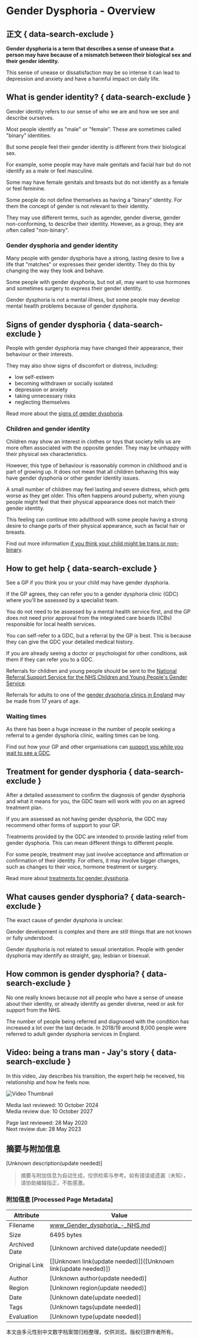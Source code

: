 # Gender Dysphoria - Overview 

## 正文 { data-search-exclude }


**Gender dysphoria is a term that describes a sense of unease that a person may have because of a mismatch between their biological sex and their gender identity.**

This sense of unease or dissatisfaction may be so intense it can lead to depression and anxiety and have a harmful impact on daily life.

## What is gender identity? { data-search-exclude }

Gender identity refers to our sense of who we are and how we see and describe ourselves.

Most people identify as "male" or "female". These are sometimes called "binary" identities.

But some people feel their gender identity is different from their biological sex.

For example, some people may have male genitals and facial hair but do not identify as a male or feel masculine.

Some may have female genitals and breasts but do not identify as a female or feel feminine.

Some people do not define themselves as having a "binary" identity. For them the concept of gender is not relevant to their identity.

They may use different terms, such as agender, gender diverse, gender non-conforming, to describe their identity. However, as a group, they are often called "non-binary".

### **Gender dysphoria and gender identity**

Many people with gender dysphoria have a strong, lasting desire to live a life that "matches" or expresses their gender identity. They do this by changing the way they look and behave.

Some people with gender dysphoria, but not all, may want to use hormones and sometimes surgery to express their gender identity.

Gender dysphoria is not a mental illness, but some people may develop mental health problems because of gender dysphoria.

## Signs of gender dysphoria { data-search-exclude }

People with gender dysphoria may have changed their appearance, their behaviour or their interests.

They may also show signs of discomfort or distress, including:

-   low self-esteem
-   becoming withdrawn or socially isolated
-   depression or anxiety
-   taking unnecessary risks
-   neglecting themselves

Read more about the [signs of gender dysphoria](/conditions/gender-dysphoria/symptoms/).

### Children and gender identity

Children may show an interest in clothes or toys that society tells us are more often associated with the opposite gender. They may be unhappy with their physical sex characteristics.

However, this type of behaviour is reasonably common in childhood and is part of growing up. It does not mean that all children behaving this way have gender dysphoria or other gender identity issues.

A small number of children may feel lasting and severe distress, which gets worse as they get older. This often happens around puberty, when young people might feel that their physical appearance does not match their gender identity.

This feeling can continue into adulthood with some people having a strong desire to change parts of their physical appearance, such as facial hair or breasts.

Find out more information [if you think your child might be trans or non-binary](/live-well/think-your-child-might-be-trans-or-non-binary/).

## How to get help { data-search-exclude }

See a GP if you think you or your child may have gender dysphoria.

If the GP agrees, they can refer you to a gender dysphoria clinic (GDC) where you’ll be assessed by a specialist team.

You do not need to be assessed by a mental health service first, and the GP does not need prior approval from the integrated care boards (ICBs) responsible for local health services.

You can self-refer to a GDC, but a referral by the GP is best. This is because they can give the GDC your detailed medical history.

If you are already seeing a doctor or psychologist for other conditions, ask them if they can refer you to a GDC.

Referrals for children and young people should be sent to the [National Referral Support Service for the NHS Children and Young People's Gender Service](https://www.ardengemcsu.nhs.uk/services/clinical-support/national-referral-support-service-for-the-nhs-gender-incongruence-service-for-children-and-young-people/).

Referrals for adults to one of the [gender dysphoria clinics in England](/nhs-services/how-to-find-an-nhs-gender-identity-clinic/) may be made from 17 years of age.

### Waiting times

As there has been a huge increase in the number of people seeking a referral to a gender dysphoria clinic, waiting times can be long.

Find out how your GP and other organisations can [support you while you wait to see a GDC](/conditions/gender-dysphoria/how-get-help-and-support/).

## Treatment for gender dysphoria { data-search-exclude }

After a detailed assessment to confirm the diagnosis of gender dysphoria and what it means for you, the GDC team will work with you on an agreed treatment plan.

If you are assessed as not having gender dysphoria, the GDC may recommend other forms of support to your GP.

Treatments provided by the GDC are intended to provide lasting relief from gender dysphoria. This can mean different things to different people.

For some people, treatment may just involve acceptance and affirmation or confirmation of their identity. For others, it may involve bigger changes, such as changes to their voice, hormone treatment or surgery.

Read more about [treatments for gender dysphoria](/conditions/gender-dysphoria/treatment/).

## What causes gender dysphoria? { data-search-exclude }

The exact cause of gender dysphoria is unclear.

Gender development is complex and there are still things that are not known or fully understood.

Gender dysphoria is not related to sexual orientation. People with gender dysphoria may identify as straight, gay, lesbian or bisexual.

## How common is gender dysphoria? { data-search-exclude }

No one really knows because not all people who have a sense of unease about their identity, or already identify as gender diverse, need or ask for support from the NHS.

The number of people being referred and diagnosed with the condition has increased a lot over the last decade. In 2018/19 around 8,000 people were referred to adult gender dysphoria services in England.

## Video: being a trans man - Jay's story { data-search-exclude }

In this video, Jay describes his transition, the expert help he received, his relationship and how he feels now.

![Video Thumbnail](https://cf-images.eu-west-1.prod.boltdns.net/v1/static/79855382001/d2631fa0-6e4a-45e7-83f4-abedc081a7cb/fb486ec4-c010-498b-8844-687b702b3fa4/1280x720/match/image.jpg)

Media last reviewed: 10 October 2024  
Media review due: 10 October 2027  

Page last reviewed: 28 May 2020  
Next review due: 28 May 2023  
<!-- tcd_original_link https://www.nhs.uk/conditions/gender-dysphoria/ -->


## 摘要与附加信息

<!-- tcd_abstract -->
[Unknown description(update needed)]
<!-- tcd_abstract_end -->

> 摘要与附加信息为自动生成，仅供检索与参考。如有错误或遗漏（未知），请协助编辑指正，不胜感激。

### 附加信息 [Processed Page Metadata]

| Attribute       | Value                                  |
|-----------------|----------------------------------------|
| Filename        | www_Gender_dysphoria_-_NHS.md                             |
| Size            | 6495 bytes                           |
| Archived Date   | [Unknown archived date(update needed)]                             |
| Original Link   | [[Unknown link(update needed)]]([Unknown link(update needed)])                       |
| Author          | [Unknown author(update needed)]                               |
| Region          | [Unknown region(update needed)]                               |
| Date            | [Unknown date(update needed)]                                 |
| Tags            | [Unknown tags(update needed)]                                 |
| Evaluation            | [Unknown type(update needed)]                                 |
<!-- tcd_table_end -->

本文由多元性别中文数字档案馆归档整理，仅供浏览。版权归原作者所有。

